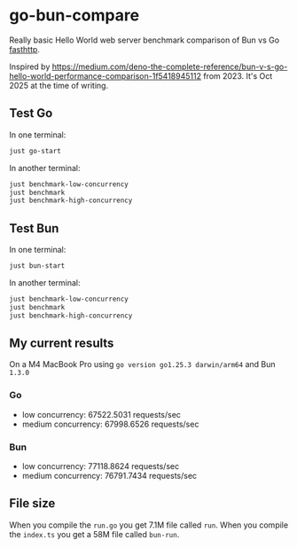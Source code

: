 # go-bun-compare

Really basic Hello World web server benchmark comparison of Bun vs Go [fasthttp](github.com/valyala/fasthttp).

Inspired by https://medium.com/deno-the-complete-reference/bun-v-s-go-hello-world-performance-comparison-1f5418945112 from 2023.
It's Oct 2025 at the time of writing.

## Test Go

In one terminal:

```bash
just go-start
```

In another terminal:

```bash
just benchmark-low-concurrency
just benchmark
just benchmark-high-concurrency
```

## Test Bun

In one terminal:

```bash
just bun-start
```

In another terminal:

```bash
just benchmark-low-concurrency
just benchmark
just benchmark-high-concurrency
```

## My current results

On a M4 MacBook Pro
using `go version go1.25.3 darwin/arm64` and Bun `1.3.0`

### Go

- low concurrency: 67522.5031 requests/sec
- medium concurrency: 67998.6526 requests/sec

### Bun

- low concurrency: 77118.8624 requests/sec
- medium concurrency: 76791.7434 requests/sec

## File size

When you compile the `run.go` you get 7.1M file called `run`.
When you compile the `index.ts` you get a 58M file called `bun-run`.
